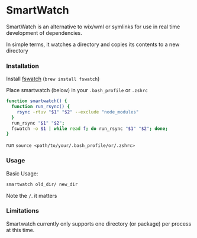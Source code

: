# SmartWatch

SmartWatch is an alternative to wix/wml or symlinks for use in real time development of dependencies.

In simple terms, it watches a directory and copies its contents to a new directory

### Installation

Install [fswatch](https://github.com/emcrisostomo/fswatch) (`brew install fswatch`)

Place smartwatch (below) in your `.bash_profile` or `.zshrc`

```sh
function smartwatch() {
  function run_rsync() {
    rsync -rtuv "$1" "$2" --exclude "node_modules"
  }
  run_rsync "$1" "$2";
  fswatch -o $1 | while read f; do run_rsync "$1" "$2"; done;
}
```

run `source <path/to/your/.bash_profile/or/.zshrc>`

### Usage

Basic Usage:
```sh
smartwatch old_dir/ new_dir
```

Note the `/`. it matters

### Limitations 

Smartwatch currently only supports one directory (or package) per process at this time. 
